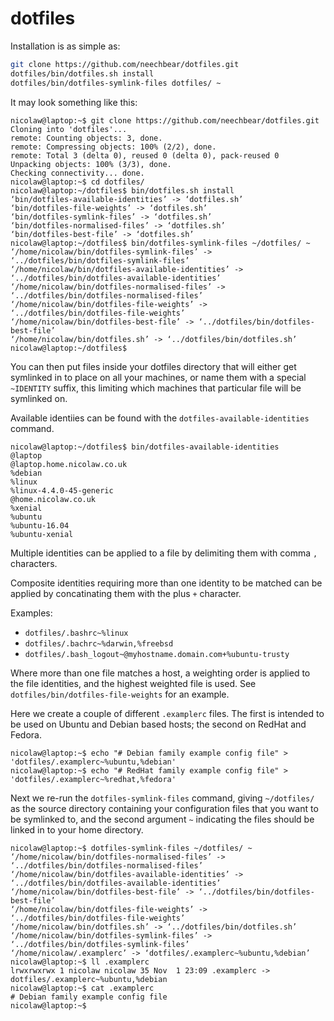 # dotfiles

Installation is as simple as:

```bash
git clone https://github.com/neechbear/dotfiles.git
dotfiles/bin/dotfiles.sh install
dotfiles/bin/dotfiles-symlink-files dotfiles/ ~
```

It may look something like this:

```
nicolaw@laptop:~$ git clone https://github.com/neechbear/dotfiles.git
Cloning into 'dotfiles'...
remote: Counting objects: 3, done.
remote: Compressing objects: 100% (2/2), done.
remote: Total 3 (delta 0), reused 0 (delta 0), pack-reused 0
Unpacking objects: 100% (3/3), done.
Checking connectivity... done.
nicolaw@laptop:~$ cd dotfiles/
nicolaw@laptop:~/dotfiles$ bin/dotfiles.sh install
‘bin/dotfiles-available-identities’ -> ‘dotfiles.sh’
‘bin/dotfiles-file-weights’ -> ‘dotfiles.sh’
‘bin/dotfiles-symlink-files’ -> ‘dotfiles.sh’
‘bin/dotfiles-normalised-files’ -> ‘dotfiles.sh’
‘bin/dotfiles-best-file’ -> ‘dotfiles.sh’
nicolaw@laptop:~/dotfiles$ bin/dotfiles-symlink-files ~/dotfiles/ ~
‘/home/nicolaw/bin/dotfiles-symlink-files’ -> ‘../dotfiles/bin/dotfiles-symlink-files’
‘/home/nicolaw/bin/dotfiles-available-identities’ -> ‘../dotfiles/bin/dotfiles-available-identities’
‘/home/nicolaw/bin/dotfiles-normalised-files’ -> ‘../dotfiles/bin/dotfiles-normalised-files’
‘/home/nicolaw/bin/dotfiles-file-weights’ -> ‘../dotfiles/bin/dotfiles-file-weights’
‘/home/nicolaw/bin/dotfiles-best-file’ -> ‘../dotfiles/bin/dotfiles-best-file’
‘/home/nicolaw/bin/dotfiles.sh’ -> ‘../dotfiles/bin/dotfiles.sh’
nicolaw@laptop:~/dotfiles$
```

You can then put files inside your dotfiles directory that will either get
symlinked in to place on all your machines, or name them with a special
`~IDENTITY` suffix, this limiting which machines that particular file will be
symlinked on.

Available identiies can be found with the `dotfiles-available-identities`
command.

```
nicolaw@laptop:~/dotfiles$ bin/dotfiles-available-identities
@laptop
@laptop.home.nicolaw.co.uk
%debian
%linux
%linux-4.4.0-45-generic
@home.nicolaw.co.uk
%xenial
%ubuntu
%ubuntu-16.04
%ubuntu-xenial
```

Multiple identities can be applied to a file by delimiting them with comma `,`
characters.

Composite identities requiring more than one identity to be matched can be
applied by concatinating them with the plus `+` character.

Examples:

* `dotfiles/.bashrc~%linux`
* `dotfiles/.bachrc~%darwin,%freebsd`
* `dotfiles/.bash_logout~@myhostname.domain.com+%ubuntu-trusty`

Where more than one file matches a host, a weighting order is applied to the
file identities, and the highest weighted file is used. See
`dotfiles/bin/dotfiles-file-weights` for an example.

Here we create a couple of different `.examplerc` files. The first is intended
to be used on Ubuntu and Debian based hosts; the second on RedHat and Fedora.

```
nicolaw@laptop:~$ echo "# Debian family example config file" > 'dotfiles/.examplerc~%ubuntu,%debian'
nicolaw@laptop:~$ echo "# RedHat family example config file" > 'dotfiles/.examplerc~%redhat,%fedora'
```

Next we re-run the `dotfiles-symlink-files` command, giving `~/dotfiles/` as the
source directory containing your configuration files that you want to be
symlinked to, and the second argument `~` indicating the files should be linked
in to your home directory.

```
nicolaw@laptop:~$ dotfiles-symlink-files ~/dotfiles/ ~
‘/home/nicolaw/bin/dotfiles-normalised-files’ -> ‘../dotfiles/bin/dotfiles-normalised-files’
‘/home/nicolaw/bin/dotfiles-available-identities’ -> ‘../dotfiles/bin/dotfiles-available-identities’
‘/home/nicolaw/bin/dotfiles-best-file’ -> ‘../dotfiles/bin/dotfiles-best-file’
‘/home/nicolaw/bin/dotfiles-file-weights’ -> ‘../dotfiles/bin/dotfiles-file-weights’
‘/home/nicolaw/bin/dotfiles.sh’ -> ‘../dotfiles/bin/dotfiles.sh’
‘/home/nicolaw/bin/dotfiles-symlink-files’ -> ‘../dotfiles/bin/dotfiles-symlink-files’
‘/home/nicolaw/.examplerc’ -> ‘dotfiles/.examplerc~%ubuntu,%debian’
nicolaw@laptop:~$ ll .examplerc
lrwxrwxrwx 1 nicolaw nicolaw 35 Nov  1 23:09 .examplerc -> dotfiles/.examplerc~%ubuntu,%debian
nicolaw@laptop:~$ cat .examplerc
# Debian family example config file
nicolaw@laptop:~$
```

